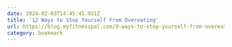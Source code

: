 ```yaml
---
date: 2024-02-03T14:45:45.931Z
title: '12 Ways to Stop Yourself From Overeating'
url: https://blog.myfitnesspal.com/9-ways-to-stop-yourself-from-overeating/
category: bookmark
---
```

